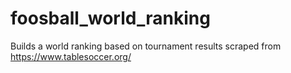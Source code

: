 # foosball_world_ranking
Builds a world ranking based on tournament results scraped from https://www.tablesoccer.org/
